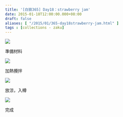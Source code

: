```yaml
---
title: '[白狼365] Day18：strawberry jam'
date: 2015-01-18T12:00:00.000+08:00
draft: false
aliases: [ "/2015/01/365-day18strawberry-jam.html" ]
tags : [collections - zaku]
---
```


![](/images/zaku018a.jpg)

準備材料  

![](/images/zaku018b.jpg)

加熱攪拌  

![](/images/zaku018c.jpg)

放涼，入樽  

![](/images/zaku018.jpg)

完成
